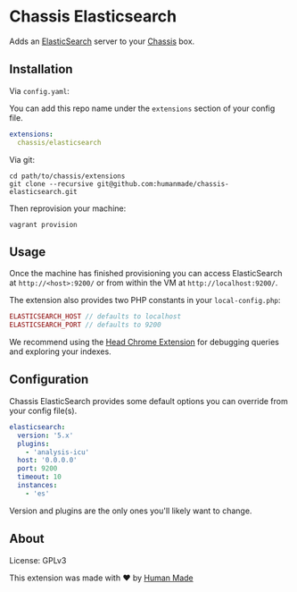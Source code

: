 # Chassis Elasticsearch

Adds an [ElasticSearch](https://www.elastic.co/) server to your
[Chassis](https://github.com/Chassis/Chassis) box.

## Installation

Via `config.yaml`:

You can add this repo name under the `extensions` section of your config file.

```yaml
extensions:
  chassis/elasticsearch
```

Via git:

```
cd path/to/chassis/extensions
git clone --recursive git@github.com:humanmade/chassis-elasticsearch.git
```

Then reprovision your machine:
```
vagrant provision
```

## Usage

Once the machine has finished provisioning you can access ElasticSearch at
`http://<host>:9200/` or from within the VM at `http://localhost:9200/`.

The extension also provides two PHP constants in your `local-config.php`:

```php
ELASTICSEARCH_HOST // defaults to localhost
ELASTICSEARCH_PORT // defaults to 9200
```

We recommend using the [Head Chrome Extension](https://chrome.google.com/webstore/detail/elasticsearch-head/ffmkiejjmecolpfloofpjologoblkegm/) for debugging queries and exploring
your indexes.

## Configuration

Chassis ElasticSearch provides some default options you can override from your
config file(s).

```yaml
elasticsearch:
  version: '5.x'
  plugins:
    - 'analysis-icu'
  host: '0.0.0.0'
  port: 9200
  timeout: 10
  instances:
    - 'es'
```

Version and plugins are the only ones you'll likely want to change.

## About

License: GPLv3

This extension was made with ❤️ by [Human Made](https://hmn.md/)
